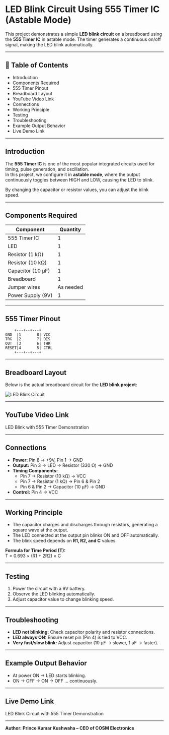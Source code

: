 # LED Blink Circuit Using 555 Timer IC (Astable Mode)

This project demonstrates a simple **LED blink circuit** on a breadboard using the **555 Timer IC** in astable mode. The timer generates a continuous on/off signal, making the LED blink automatically.

---

## 📜 Table of Contents
- Introduction  
- Components Required  
- 555 Timer Pinout  
- Breadboard Layout  
- YouTube Video Link  
- Connections  
- Working Principle  
- Testing  
- Troubleshooting  
- Example Output Behavior  
- Live Demo Link  

---

## Introduction
The **555 Timer IC** is one of the most popular integrated circuits used for timing, pulse generation, and oscillation.  
In this project, we configure it in **astable mode**, where the output continuously toggles between HIGH and LOW, causing the LED to blink.  

By changing the capacitor or resistor values, you can adjust the blink speed.  

---

## Components Required
| Component             | Quantity |
|-----------------------|----------|
| 555 Timer IC          | 1 |
| LED                   | 1 |
| Resistor (1 kΩ)       | 1 |
| Resistor (10 kΩ)      | 1 |
| Capacitor (10 µF)     | 1 |
| Breadboard            | 1 |
| Jumper wires          | As needed |
| Power Supply (9V)     | 1 |

---

## 555 Timer Pinout

```
    +---+--+---+
GND  |1       8| VCC
TRG  |2       7| DIS
OUT  |3       6| THR
RESET|4       5| CTRL
    +---+--+---+
```
---

## Breadboard Layout
Below is the actual breadboard circuit for the **LED blink project**:

![LED Blink Circuit](circuit_diagram.png)

---

## YouTube Video Link
LED Blink with 555 Timer Demonstration  

---

## Connections
- **Power:** Pin 8 → +9V, Pin 1 → GND  
- **Output:** Pin 3 → LED → Resistor (330 Ω) → GND  
- **Timing Components:**  
  - Pin 7 → Resistor (10 kΩ) → VCC  
  - Pin 7 → Resistor (1 kΩ) → Pin 6 & Pin 2  
  - Pin 6 & Pin 2 → Capacitor (10 µF) → GND  
- **Control:** Pin 4 → VCC  

---

## Working Principle
- The capacitor charges and discharges through resistors, generating a square wave at the output.  
- The LED connected at the output pin blinks ON and OFF automatically.  
- The blink speed depends on **R1, R2, and C** values.  

**Formula for Time Period (T):**  
T = 0.693 × (R1 + 2R2) × C  

---

## Testing
1. Power the circuit with a 9V battery.  
2. Observe the LED blinking automatically.  
3. Adjust capacitor value to change blinking speed.  

---

## Troubleshooting
- **LED not blinking:** Check capacitor polarity and resistor connections.  
- **LED always ON:** Ensure reset pin (Pin 4) is tied to VCC.  
- **Very fast/slow blink:** Adjust capacitor (10 µF → slower, 1 µF → faster).  

---

## Example Output Behavior
- At power ON → LED starts blinking.  
- ON → OFF → ON → OFF … continuously.  

---

## Live Demo Link
LED Blink Circuit with 555 Timer Demonstration  

---

**Author: Prince Kumar Kushwaha – CEO of COSM Electronics**

